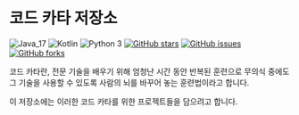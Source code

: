 # 코드 카타 저장소

![Java_17](https://img.shields.io/badge/java-17-red?logo=openjdk&logoColor=white)
![Kotlin](https://img.shields.io/badge/Kotlin-17-purple?logo=kotlin)
![Python 3](https://img.shields.io/badge/python-3-yellow?logo=python)
[![GitHub stars](https://img.shields.io/github/stars/gunkim/code-kata)](https://github.com/gunkim/code-kata/stargazers)
[![GitHub issues](https://img.shields.io/github/issues/gunkim/code-kata)](https://github.com/gunkim/code-kata/issues)
[![GitHub forks](https://img.shields.io/github/forks/gunkim/code-kata)](https://github.com/gunkim/code-kata/network)

코드 카타란, 전문 기술을 배우기 위해 엄청난 시간 동안 반복된 훈련으로 무의식 중에도 그 기술을 사용할 수 있도록 사람의 뇌를 바꾸어 놓는 훈련법이라고 합니다.

이 저장소에는 이러한 코드 카타를 위한 프로젝트들을 담으려고 합니다.

